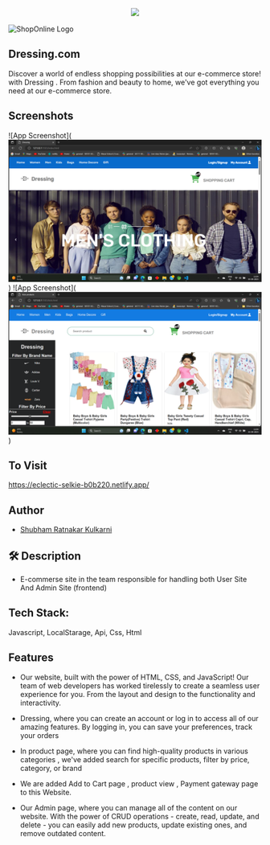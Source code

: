 
<p align="center"><img src="![Logo of the Website](Blueberryicon2.png)"></p>

![ShopOnline Logo]()
## Dressing.com
Discover a world of endless shopping possibilities at our e-commerce store! with Dressing . From fashion and beauty to home, we've got everything you need at our e-commerce store.


## Screenshots

![App Screenshot](![HomePage](<Screenshot (190).png>))
![App Screenshot](![Section](<Screenshot (192).png>))

## To Visit 
https://eclectic-selkie-b0b220.netlify.app/

## Author

- [Shubham Ratnakar Kulkarni](https://github.com/Shubham17121999)


## 🛠 Description
- E-commerse site in the team responsible for handling both User Site And Admin Site (frontend)
## Tech Stack: 
Javascript, LocalStarage, Api, Css, Html
 
## Features
- Our website, built with the power of HTML, CSS, and JavaScript! Our team of web developers has worked tirelessly to create a seamless user experience for you. From the layout and design to the functionality and interactivity.

- Dressing, where you can create an account or log in to access all of our amazing features. By logging in, you can save your preferences, track your orders

- In product page, where you can find high-quality products in various categories , we've added search for specific products, filter by price, category, or brand  

- We are added  Add to Cart page , product view , Payment gateway page to this Website.

- Our Admin page, where you can manage all of the content on our website. With the power of CRUD operations - create, read, update, and delete - you can easily add new products, update existing ones, and remove outdated content.



 

